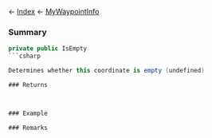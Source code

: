 ← [Index](Api-Index) ← [MyWaypointInfo](Sandbox.ModAPI.Ingame.MyWaypointInfo)

### Summary

```csharp
private public IsEmpty
```csharp

Determines whether this coordinate is empty (undefined)

### Returns



### Example

### Remarks


